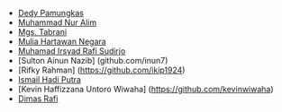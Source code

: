 - [Dedy Pamungkas](https://github.com/dedypamungkas)
- [Muhammad Nur Alim](https://github.com/Limeless04)
- [Mgs. Tabrani](https://github.com/mgstabrani)
- [Mulia Hartawan Negara](https://github.com/MuliaHartawan)
- [Muhamad Irsyad Rafi Sudirjo](https://github.com/IrsyadRafiSudirjo)
- [Sulton Ainun Nazib] (github.com/inun7)
- [Rifky Rahman] (https://github.com/ikip1924)
- [Ismail Hadi Putra](https://github.com/ismailrailgun21)
- [Kevin Haffizzana Untoro Wiwaha] (https://github.com/kevinwiwaha)
- [Dimas Rafi](https://github.com/Dime07)
